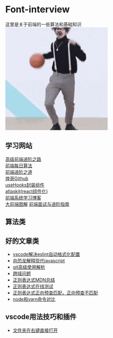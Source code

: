 <!--
 * @Description: 
 * @version: 
 * @Author: 朱宇
 * @Date: 2019-08-10 21:25:23
 * @LastEditTime: 2019-08-18 19:28:35
 -->
# Font-interview
这里是关于前端的一些算法和基础知识  
 ![朱宇](/image/1.gif)
## 学习网站
[高级前端进阶之路](https://muyiy.vip/blog/)  
[前端每日算法](https://github.com/Advanced-Frontend/Daily-Interview-Question)  
[前端进阶之道](https://yuchengkai.cn/)  
[煌哥Github](https://github.com/HuangQiii/Daily)  
[useHooks封装组件](https://github.com/streamich/react-use)  
[atlaskit(react组件化)](https://atlaskit.atlassian.com/packages/core/inline-edit)  
[前端系统学习博客](https://github.com/cucygh/fe-material)  
[大前端图解](https://lucifer.ren/fe-interview)
[前端面试与进阶指南](https://www.cxymsg.com/guide/)
## 算法类
## 好的文章类
* [vscode解决eslint自动格式化配置](https://www.cnblogs.com/benbentu/p/9661998.html)
* [向恐龙解释现代javascript](https://zhuanlan.zhihu.com/p/38209210)
* [git高级使用解析](https://gitbook.tw/interview)  
* [跨域问题](https://github.com/happylindz/blog/issues/3)
* [正则表达式MDN总结](https://developer.mozilla.org/zh-CN/docs/Web/JavaScript/Guide/Regular_Expressions)
* [正则表达式在线测试](http://tool.oschina.net/regex/)
* [正则表达式正向预查匹配，正向预查不匹配](https://www.jianshu.com/p/9c4979a3b7e4)
* [node和yarn命令对比](https://www.jianshu.com/p/e7209ecc120d)
## vscode用法技巧和插件
* [文件夹在右键直接打开](https://www.cnblogs.com/zmdblog/p/10202193.html)

